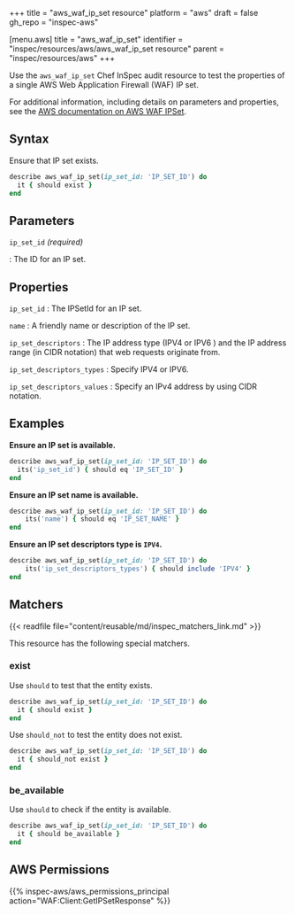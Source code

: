 +++
title = "aws_waf_ip_set resource"
platform = "aws"
draft = false
gh_repo = "inspec-aws"

[menu.aws]
title = "aws_waf_ip_set"
identifier = "inspec/resources/aws/aws_waf_ip_set resource"
parent = "inspec/resources/aws"
+++

Use the `aws_waf_ip_set` Chef InSpec audit resource to test the properties of a single AWS Web Application Firewall (WAF) IP set.

For additional information, including details on parameters and properties, see the [AWS documentation on AWS WAF IPSet](https://docs.aws.amazon.com/AWSCloudFormation/latest/UserGuide/aws-resource-waf-ipset.html).

## Syntax

Ensure that IP set exists.

```ruby
describe aws_waf_ip_set(ip_set_id: 'IP_SET_ID') do
  it { should exist }
end
```

## Parameters

`ip_set_id` _(required)_

: The ID for an IP set.

## Properties

`ip_set_id`
: The IPSetId for an IP set.

`name`
: A friendly name or description of the IP set.

`ip_set_descriptors`
: The IP address type (IPV4 or IPV6 ) and the IP address range (in CIDR notation) that web requests originate from.

`ip_set_descriptors_types`
: Specify IPV4 or IPV6.

`ip_set_descriptors_values`
: Specify an IPv4 address by using CIDR notation.

## Examples

**Ensure an IP set is available.**

```ruby
describe aws_waf_ip_set(ip_set_id: 'IP_SET_ID') do
  its('ip_set_id') { should eq 'IP_SET_ID' }
end
```

**Ensure an IP set name is available.**

```ruby
describe aws_waf_ip_set(ip_set_id: 'IP_SET_ID') do
    its('name') { should eq 'IP_SET_NAME' }
end
```

**Ensure an IP set descriptors type is `IPV4`.**

```ruby
describe aws_waf_ip_set(ip_set_id: 'IP_SET_ID') do
    its('ip_set_descriptors_types') { should include 'IPV4' }
end
```

## Matchers

{{< readfile file="content/reusable/md/inspec_matchers_link.md" >}}

This resource has the following special matchers.

### exist

Use `should` to test that the entity exists.

```ruby
describe aws_waf_ip_set(ip_set_id: 'IP_SET_ID') do
  it { should exist }
end
```

Use `should_not` to test the entity does not exist.

```ruby
describe aws_waf_ip_set(ip_set_id: 'IP_SET_ID') do
  it { should_not exist }
end
```

### be_available

Use `should` to check if the entity is available.

```ruby
describe aws_waf_ip_set(ip_set_id: 'IP_SET_ID') do
  it { should be_available }
end
```

## AWS Permissions

{{% inspec-aws/aws_permissions_principal action="WAF:Client:GetIPSetResponse" %}}
